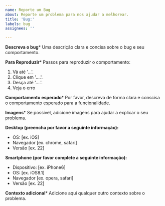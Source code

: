 ```yaml
---
name: Reporte um Bug
about: Reporte um problema para nos ajudar a melhorear.
title: 'Bug:'
labels: bug
assignees: ''

---
```


**Descreva o bug***
Uma descrição clara e concisa sobre o bug e seu comportamento.

**Para Reproduzir***
Passos para reproduzir o comportamento:
1. Vá até '...'.
2. Clique em '....'.
3. Desça até '....'.
4. Veja o erro

**Comportamento esperado***
Por favor, descreva de forma clara e conscisa o comportamento esperado para a funcionalidade.

**Imagens***
Se possível, adicione imagens para ajudar a explicar o seu problema.

**Desktop (preencha por favor a seguinte informação):**
 - OS: [ex. iOS]
 - Navegador [ex. chrome, safari]
 - Versão [ex. 22]

**Smartphone (por favor complete a seguinte informação):**
 - Dispositivo: [ex. iPhone6]
 - OS: [ex. iOS8.1]
 - Navegador [ex. opera, safari]
 - Versão [ex. 22]

**Contexto adicional***
Adicione aqui qualquer outro contexto sobre o problema.
